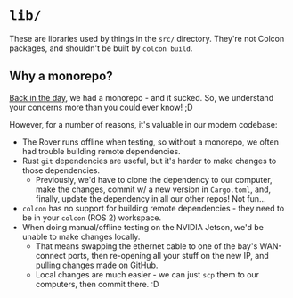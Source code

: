 # `lib/`

These are libraries used by things in the `src/` directory. They're not Colcon packages, and shouldn't be built by `colcon build`.

## Why a monorepo?

[Back in the day](https://github.com/Sooner-Rover-Team/SoonerRoverTeamV), we had a monorepo - and it sucked. So, we understand your concerns more than you could ever know! ;D

However, for a number of reasons, it's valuable in our modern codebase:

- The Rover runs offline when testing, so without a monorepo, we often had trouble building remote dependencies.
- Rust `git` dependencies are useful, but it's harder to make changes to those dependencies.
  - Previously, we'd have to clone the dependency to our computer, make the changes, commit w/ a new version in `Cargo.toml`, and, finally, update the dependency in all our other repos! Not fun...
- `colcon` has no support for building remote dependencies - they need to be in your `colcon` (ROS 2) workspace.
- When doing manual/offline testing on the NVIDIA Jetson, we'd be unable to make changes locally.
  - That means swapping the ethernet cable to one of the bay's WAN-connect ports, then re-opening all your stuff on the new IP, and pulling changes made on GitHub.
  - Local changes are much easier - we can just `scp` them to our computers, then commit there. :D
